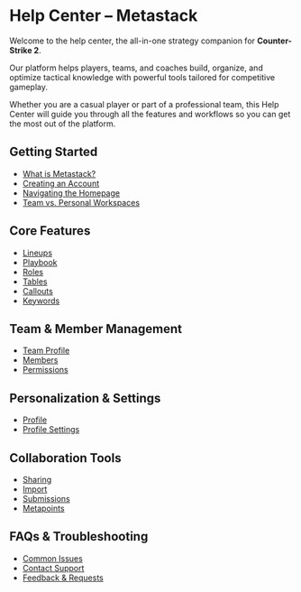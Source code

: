 # Help Center – Metastack 

Welcome to the help center, the all-in-one strategy companion for **Counter-Strike 2**.

Our platform helps players, teams, and coaches build, organize, and optimize tactical knowledge with powerful tools tailored for competitive gameplay.  

Whether you are a casual player or part of a professional team, this Help Center will guide you through all the features and workflows so you can get the most out of the platform.

## Getting Started
- [What is Metastack?](./getting-started/what-is.md)
- [Creating an Account](./getting-started/account.md)
- [Navigating the Homepage](./getting-started/home.md)
- [Team vs. Personal Workspaces](./getting-started/workspaces.md)

## Core Features
- [Lineups](./features/lineups.md)
- [Playbook](./features/playbook.md)
- [Roles](./features/roles.md)
- [Tables](./features/tables.md)
- [Callouts](./features/callouts.md)
- [Keywords](./features/keywords.md)

## Team & Member Management
- [Team Profile](./team/team-profile.md)
- [Members](./team/members.md)
- [Permissions](./team/permissions.md)

## Personalization & Settings
- [Profile](./settings/profile.md)
- [Profile Settings](./settings/preferences.md)

## Collaboration Tools
- [Sharing](./metastack/sharing.md)
- [Import](./metastack/import.md)
- [Submissions](./metastack/submissions.md)
- [Metapoints](./metastack/metapoints.md)

## FAQs & Troubleshooting
- [Common Issues](https://discord.gg/metastack)
- [Contact Support](https://discord.gg/metastack)
- [Feedback & Requests](https://discord.gg/metastack)
